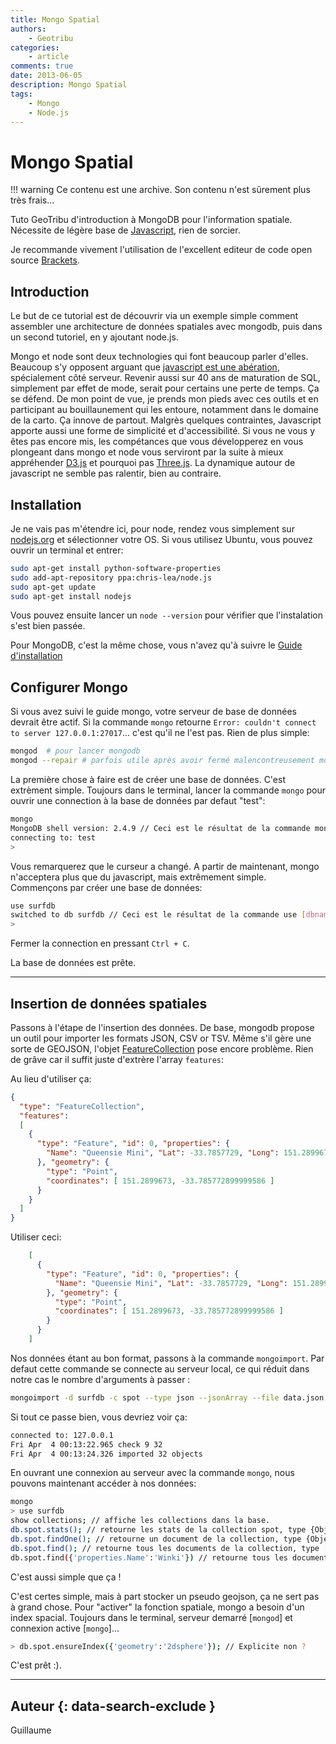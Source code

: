 ```yaml
---
title: Mongo Spatial
authors:
    - Geotribu
categories:
    - article
comments: true
date: 2013-06-05
description: Mongo Spatial
tags:
    - Mongo
    - Node.js
---
```


# Mongo Spatial

!!! warning
    Ce contenu est une archive. Son contenu n'est sûrement plus très frais...

Tuto GeoTribu d'introduction à MongoDB pour l'information spatiale. Nécessite de légère base de [Javascript](http://fr.openclassrooms.com/informatique/cours/dynamisez-vos-sites-web-avec-javascript), rien de sorcier.

Je recommande vivement l'utilisation de l'excellent editeur de code open source [Brackets](http://brackets.io/).

## Introduction

Le but de ce tutorial est de découvrir via un exemple simple comment assembler une architecture de données spatiales avec mongodb, puis dans un second tutoriel, en y ajoutant node.js.

Mongo et node sont deux technologies qui font beaucoup parler d'elles. Beaucoup s'y opposent arguant que [javascript est une abération](http://sametmax.com/un-gros-troll-de-plus-sur-javacscript/), spécialement côté serveur. Revenir aussi sur 40 ans de maturation de SQL, simplement par effet de mode, serait pour certains une perte de temps. Ça se défend. De mon point de vue, je prends mon pieds avec ces outils et en participant au bouillaunement qui les entoure, notamment dans le domaine de la carto. Ça innove de partout. Malgrès quelques contraintes, Javascript apporte aussi une forme de simplicité et d'accessibilité. Si vous ne vous y êtes pas encore mis, les compétances que vous développerez en vous plongeant dans mongo et node vous serviront par la suite à mieux appréhender [D3.js](http://d3js.org/) et pourquoi pas [Three.js](http://threejs.org/). La dynamique autour de javascript ne semble pas ralentir, bien au contraire.

## Installation

Je ne vais pas m'étendre ici, pour node, rendez vous simplement sur [nodejs.org](http://nodejs.org/ "nodejs.org") et sélectionner votre OS. Si vous utilisez Ubuntu, vous pouvez ouvrir un terminal et entrer:

```sh
sudo apt-get install python-software-properties
sudo add-apt-repository ppa:chris-lea/node.js
sudo apt-get update
sudo apt-get install nodejs
```

Vous pouvez ensuite lancer un `node --version` pour vérifier que l'instalation s'est bien passée.

Pour MongoDB, c'est la même chose, vous n'avez qu'à suivre le [Guide d'installation](http://docs.mongodb.org/manual/installation/ "docs.mongodb.org/manual/installation/")

## Configurer Mongo

Si vous avez suivi le guide mongo, votre serveur de base de données devrait être actif. Si la commande `mongo` retourne `Error: couldn't connect to server 127.0.0.1:27017`... c'est qu'il ne l'est pas. Rien de plus simple:

```sh
mongod  # pour lancer mongodb
mongod --repair # parfois utile après avoir fermé malencontreusement mongod...
```

La première chose à faire est de créer une base de données. C'est extrèment simple. Toujours dans le terminal, lancer la commande `mongo` pour ouvrir une connection à la base de données par defaut "test":

```sh
mongo
MongoDB shell version: 2.4.9 // Ceci est le résultat de la commande mongo.
connecting to: test
>
```

Vous remarquerez que le curseur a changé. A partir de maintenant, mongo n'acceptera plus que du javascript, mais extrêmement simple.  
Commençons par créer une base de données:

```sh
use surfdb
switched to db surfdb // Ceci est le résultat de la commande use [dbname].
>
```

Fermer la connection en pressant `Ctrl + C`.

La base de données est prête.

----

## Insertion de données spatiales

Passons à l'étape de l'insertion des données. De base, mongodb propose un outil pour importer les formats JSON, CSV or TSV. Même s'il gère une sorte de GEOJSON, l'objet [FeatureCollection](http://geojson.org/geojson-spec.html#feature-collection-objects) pose encore problème. Rien de grâve car il suffit juste d'extrère l'array `features`:

Au lieu d'utiliser ça:

```json
{
  "type": "FeatureCollection",
  "features":
  [
    {
      "type": "Feature", "id": 0, "properties": {
        "Name": "Queensie Mini", "Lat": -33.7857729, "Long": 151.2899673
      }, "geometry": {
        "type": "Point",
        "coordinates": [ 151.2899673, -33.785772899999586 ]
      }
    }
  ]
}
```

Utiliser ceci:

```json
    [
      {
        "type": "Feature", "id": 0, "properties": {
          "Name": "Queensie Mini", "Lat": -33.7857729, "Long": 151.2899673
        }, "geometry": {
          "type": "Point",
          "coordinates": [ 151.2899673, -33.785772899999586 ]
        }
      }
    ]
```

Nos données étant au bon format, passons à la commande `mongoimport`. Par defaut cette commande se connecte au serveur local, ce qui réduit dans notre cas le nombre d'arguments à passer :

```bash
mongoimport -d surfdb -c spot --type json --jsonArray --file data.json
```

Si tout ce passe bien, vous devriez voir ça:

```sh
connected to: 127.0.0.1
Fri Apr  4 00:13:22.965 check 9 32
Fri Apr  4 00:13:24.326 imported 32 objects
```

En ouvrant une connexion au serveur avec la commande `mongo`, nous pouvons maintenant accéder à nos données:

```sh
mongo
> use surfdb
show collections; // affiche les collections dans la base.
db.spot.stats(); // retourne les stats de la collection spot, type {Object}.
db.spot.findOne(); // retourne un document de la collection, type {Object}.
db.spot.find(); // retourne tous les documents de la collection, type [Array].
db.spot.find({'properties.Name':'Winki'}) // retourne tous les documents qui ont comme proprieté "properties.Name" = "Winki".
```

C'est aussi simple que ça !

C'est certes simple, mais à part stocker un pseudo geojson, ça ne sert pas à grand chose. Pour "activer" la fonction spatiale, mongo a besoin d'un index spacial. Toujours dans le terminal, serveur demarré [`mongod`] et connexion active [`mongo`]...

```sh
> db.spot.ensureIndex({'geometry':'2dsphere'}); // Explicite non ?
```

C'est prêt :).

----

## Auteur {: data-search-exclude }

Guillaume
